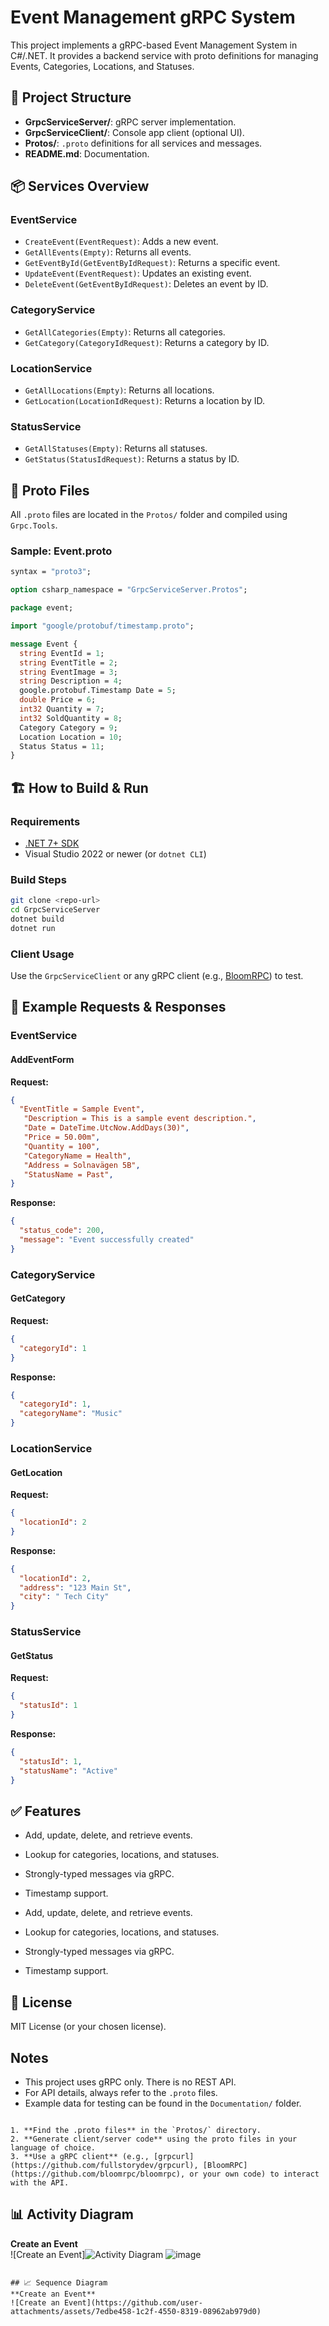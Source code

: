 # Event Management gRPC System

This project implements a gRPC-based Event Management System in C#/.NET. It provides a backend service with proto definitions for managing Events, Categories, Locations, and Statuses.

## 🧩 Project Structure

- **GrpcServiceServer/**: gRPC server implementation.
- **GrpcServiceClient/**: Console app client (optional UI).
- **Protos/**: `.proto` definitions for all services and messages.
- **README.md**: Documentation.

## 📦 Services Overview

### EventService

- `CreateEvent(EventRequest)`: Adds a new event.
- `GetAllEvents(Empty)`: Returns all events.
- `GetEventById(GetEventByIdRequest)`: Returns a specific event.
- `UpdateEvent(EventRequest)`: Updates an existing event.
- `DeleteEvent(GetEventByIdRequest)`: Deletes an event by ID.

### CategoryService

- `GetAllCategories(Empty)`: Returns all categories.
- `GetCategory(CategoryIdRequest)`: Returns a category by ID.

### LocationService

- `GetAllLocations(Empty)`: Returns all locations.
- `GetLocation(LocationIdRequest)`: Returns a location by ID.

### StatusService

- `GetAllStatuses(Empty)`: Returns all statuses.
- `GetStatus(StatusIdRequest)`: Returns a status by ID.

## 📄 Proto Files

All `.proto` files are located in the `Protos/` folder and compiled using `Grpc.Tools`.

### Sample: Event.proto

```proto
syntax = "proto3";

option csharp_namespace = "GrpcServiceServer.Protos";

package event;

import "google/protobuf/timestamp.proto";

message Event {
  string EventId = 1;
  string EventTitle = 2;
  string EventImage = 3;
  string Description = 4;
  google.protobuf.Timestamp Date = 5;
  double Price = 6;
  int32 Quantity = 7;
  int32 SoldQuantity = 8;
  Category Category = 9;
  Location Location = 10;
  Status Status = 11;
}
```

## 🏗️ How to Build & Run

### Requirements

- [.NET 7+ SDK](https://dotnet.microsoft.com/en-us/download)
- Visual Studio 2022 or newer (or `dotnet CLI`)

### Build Steps

```bash
git clone <repo-url>
cd GrpcServiceServer
dotnet build
dotnet run
```

### Client Usage

Use the `GrpcServiceClient` or any gRPC client (e.g., [BloomRPC](https://github.com/bloomrpc/bloomrpc)) to test.

## 📨 Example Requests & Responses

### EventService

#### AddEventForm

**Request:**

```json
{
  "EventTitle = Sample Event",
   "Description = This is a sample event description.",
   "Date = DateTime.UtcNow.AddDays(30)",
   "Price = 50.00m",
   "Quantity = 100",
   "CategoryName = Health",
   "Address = Solnavägen 5B",
   "StatusName = Past",
}
```

**Response:**

```json
{
  "status_code": 200,
  "message": "Event successfully created"
}
```

### CategoryService

#### GetCategory

**Request:**

```json
{
  "categoryId": 1
}
```

**Response:**

```json
{
  "categoryId": 1,
  "categoryName": "Music"
}
```

### LocationService

#### GetLocation

**Request:**

```json
{
  "locationId": 2
}
```

**Response:**

```json
{
  "locationId": 2,
  "address": "123 Main St",
  "city": " Tech City"
}
```

### StatusService

#### GetStatus

**Request:**

```json
{
  "statusId": 1
}
```

**Response:**

```json
{
  "statusId": 1,
  "statusName": "Active"
}
```

## ✅ Features
- Add, update, delete, and retrieve events.
- Lookup for categories, locations, and statuses.
- Strongly-typed messages via gRPC.
- Timestamp support.

- Add, update, delete, and retrieve events.
- Lookup for categories, locations, and statuses.
- Strongly-typed messages via gRPC.
- Timestamp support.


## 📄 License

MIT License (or your chosen license).


## Notes

- This project uses gRPC only. There is no REST API.
- For API details, always refer to the `.proto` files.
- Example data for testing can be found in the `Documentation/` folder.
```

1. **Find the .proto files** in the `Protos/` directory.
2. **Generate client/server code** using the proto files in your language of choice.
3. **Use a gRPC client** (e.g., [grpcurl](https://github.com/fullstorydev/grpcurl), [BloomRPC](https://github.com/bloomrpc/bloomrpc), or your own code) to interact with the API.
```

## 📊 Activity Diagram  
**Create an Event**  
![Create an Event]![Activity Diagram](https://github.com/user-attachments/assets/c95d59c3-4066-48ff-97bb-688f9eb5ef26)
![image](https://github.com/user-attachments/assets/b84cd656-5f5e-4563-9938-2890cea523e5)


```

## 📈 Sequence Diagram  
**Create an Event**  
![Create an Event](https://github.com/user-attachments/assets/7edbe458-1c2f-4550-8319-08962ab979d0)
``` 
